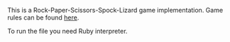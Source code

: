 This is a Rock-Paper-Scissors-Spock-Lizard game implementation. Game rules can be found [here](https://web.archive.org/web/20181217114425/http://www.samkass.com/theories/RPSSL.html).

To run the file you need Ruby interpreter.
